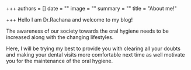 +++
authors = []
date = ""
image = ""
summary = ""
title = "About me!"

+++
Hello I am Dr.Rachana and welcome to my blog!

The awareness of our society towards the oral hygiene needs to be increased along with the changing lifestyles.

Here, I will be trying my best to provide you with clearing all your doubts and making your dental visits more comfortable next time as well motivate you for the maintenance of the oral hygiene.
